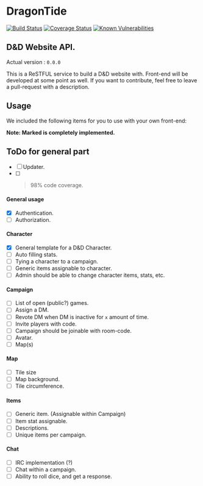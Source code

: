 # DragonTide
[![Build Status](https://travis-ci.org/BlackChaosNL/dragontide.svg?branch=master)](https://travis-ci.org/BlackChaosNL/dragontide)
[![Coverage Status](https://coveralls.io/repos/github/BlackChaosNL/dragontide/badge.svg?branch=master)](https://coveralls.io/github/BlackChaosNL/dragontide?branch=master)
[![Known Vulnerabilities](https://snyk.io/test/github/BlackChaosNL/dragontide/badge.svg)](https://snyk.io/test/github/BlackChaosNL/dragontide)

## D&D Website API.

Actual version : `0.0.0`

This is a ReSTFUL service to build a D&D website with. Front-end will be developed at some point as well. If you want to contribute, feel free to leave a pull-request with a description.

## Usage
We included the following items for you to use with your own front-end:

**Note: Marked is completely implemented.**

## ToDo for general part

- [ ] Updater.
- [ ] >98% code coverage.

#### General usage
- [X] Authentication.
- [ ] Authorization.

#### Character
- [X] General template for a D&D Character.
- [ ] Auto filling stats.
- [ ] Tying a character to a campaign.
- [ ] Generic items assignable to character.
- [ ] Admin should be able to change character items, stats, etc.

#### Campaign
- [ ] List of open (public?) games.
- [ ] Assign a DM.
- [ ] Revote DM when DM is inactive for `x` amount of time.
- [ ] Invite players with code.
- [ ] Campaign should be joinable with room-code.
- [ ] Avatar.
- [ ] Map(s)

#### Map
- [ ] Tile size
- [ ] Map background.
- [ ] Tile circumference.

#### Items
- [ ] Generic item. (Assignable within Campaign)
- [ ] Item stat assignable.
- [ ] Descriptions.
- [ ] Unique items per campaign.

#### Chat
- [ ] IRC implementation (?)
- [ ] Chat within a campaign.
- [ ] Ability to roll dice, and get a response.
